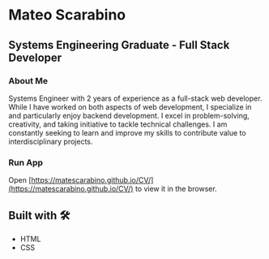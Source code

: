 # Mateo Scarabino

## Systems Engineering Graduate - Full Stack Developer

### About Me

Systems Engineer with 2 years of experience as a full-stack web developer. While I have worked on both aspects of web development, I specialize in and particularly enjoy backend development. I excel in problem-solving, creativity, and taking initiative to tackle technical challenges. I am constantly seeking to learn and improve my skills to contribute value to interdisciplinary projects.

### Run App

Open [https://matescarabino.github.io/CV/](https://matescarabino.github.io/CV/) to view it in the browser.

## Built with 🛠️
- HTML
- CSS
